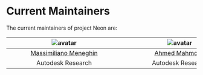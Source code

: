 # Current Maintainers

The current maintainers of project Neon are:

| ![avatar](https://images.weserv.nl/?url=avatars.githubusercontent.com/u/57805133?v=4&h=150&w=150&fit=cover&mask=circle&maxage=7d)  | ![avatar](https://images.weserv.nl/?url=https://avatars.githubusercontent.com/u/3890167?v=4&h=150&w=150&fit=cover&mask=circle&maxage=7d)  |
|:----------------------------------------------------------------------------------------------------------------------------------:|:-----------------------------------------------------------------------------------------------------------------------------------------:|
|                                        [Massimiliano Meneghin](https://github.com/massimim)                                        |                                                 [Ahmed Mahmoud](https://github.com/Ahdhn)                                                 |
|                                          <div style="width:290px">Autodesk Research</div>                                          |                                             <div style="width:290px">Autodesk Research</div>                                              |
